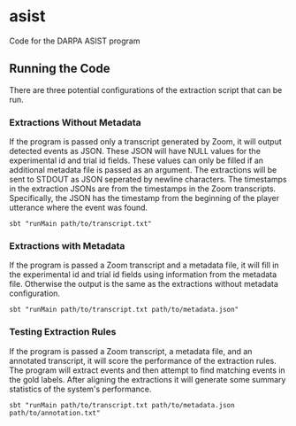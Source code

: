 # asist
Code for the DARPA ASIST program


## Running the Code
There are three potential configurations of the extraction script that can be run.

### Extractions Without Metadata
If the program is passed only a transcript generated by Zoom, it will output detected events as JSON. These JSON will have NULL values for the experimental id and trial id fields. These values can only be filled if an additional metadata file is passed as an argument. The extractions will be sent to STDOUT as JSON seperated by newline characters. The timestamps in the extraction JSONs are from the timestamps in the Zoom transcripts. Specifically, the JSON has the timestamp from the beginning of the player utterance where the event was found.
```
sbt "runMain path/to/transcript.txt"
```

### Extractions with Metadata
If the program is passed a Zoom transcript and a metadata file, it will fill in the experimental id and trial id fields using information from the metadata file. Otherwise the output is the same as the extractions without metadata configuration.
```
sbt "runMain path/to/transcript.txt path/to/metadata.json"
```

### Testing Extraction Rules
If the program is passed a Zoom transcript, a metadata file, and an annotated transcript, it will score the performance of the extraction rules. The program will extract events and then attempt to find matching events in the gold labels. After aligning the extractions it will generate some summary statistics of the system's performance.
```
sbt "runMain path/to/transcript.txt path/to/metadata.json path/to/annotation.txt"
```
